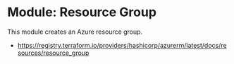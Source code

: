 # Module: Resource Group

This module creates an Azure resource group.

* https://registry.terraform.io/providers/hashicorp/azurerm/latest/docs/resources/resource_group
